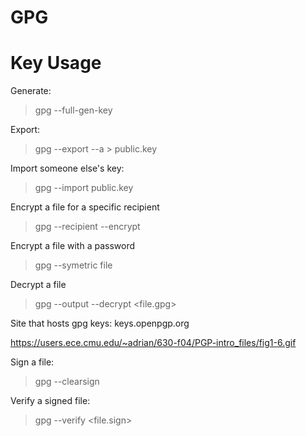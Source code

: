 # GPG 

# Key Usage

Generate:
> gpg --full-gen-key

Export:
> gpg --export --a <email> > public.key

Import someone else's key:
> gpg --import public.key


Encrypt a file for a specific recipient

> gpg --recipient <user-id> --encrypt <file>


Encrypt a file with a password

> gpg --symetric file

Decrypt a file 

> gpg --output <file> --decrypt <file.gpg>

Site that hosts gpg keys: keys.openpgp.org 

https://users.ece.cmu.edu/~adrian/630-f04/PGP-intro_files/fig1-6.gif

Sign a file:
> gpg --clearsign <file>

Verify a signed file:
> gpg --verify <file.sign>
